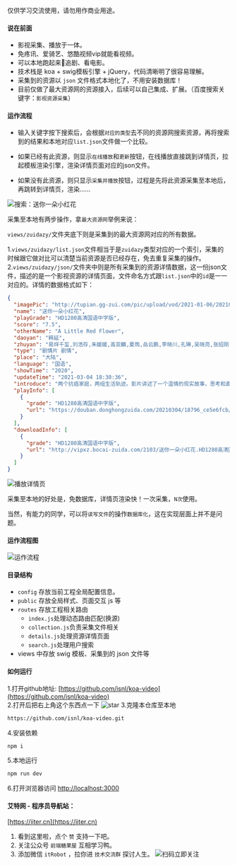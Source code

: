 
仅供学习交流使用，请勿用作商业用途。  

#### 说在前面

- 影视采集、播放于一体。
- 免疼讯、爱骑艺、悠酷视频vip就能看视频。
- 可以本地跑起来🏃追剧、看电影。
- 技术栈是 koa + swig模板引擎 + jQuery，代码清晰明了很容易理解。
- 采集到的资源以 `json` 文件格式本地化了，不用安装数据库！
- 目前仅做了最大资源网的资源接入，后续可以自己集成、扩展。（百度搜索关键字：`影视资源采集`）

#### 运作流程
- 输入关键字按下搜索后，会根据`对应的类型`去不同的资源网搜索资源，再将搜索到的结果和本地对应`list.json`文件做一个比较。  

- 如果已经有此资源，则显示`在线播放`和`更新`按钮，在线播放直接跳到详情页，拉起模板渲染引擎，渲染详情页面对应的json文件。  

- 如果没有此资源，则只显示`采集并播放`按钮，过程是先将此资源采集至本地后，再跳转到详情页，渲染......  

![搜索：送你一朵小红花](https://static.iiter.cn/article/4dd92cb3c141beddd752a8334bed6e89.png)

采集至本地有两步操作，拿`最大资源网`举例来说：

`views/zuidazy/`文件夹底下则是采集到的最大资源网对应的所有数据。

1.`views/zuidazy/list.json`文件相当于是`zuidazy`类型对应的一个索引，采集的时候跟它做对比可以清楚当前资源是否已经存在，免去重复采集的操作。
2.`views/zuidazy/json/`文件夹中则是所有采集到的资源详情数据，这一份json文件，描述的是一个影视资源的详情页面，文件命名方式跟`list.json`中的`id`是一一对应的。详情的数据格式如下：
```json
{
  "imagePic": "http://tupian.gg-zui.com/pic/upload/vod/2021-01-06/202101061609936935.jpg",
  "name": "送你一朵小红花",
  "playGrade": "HD1280高清国语中字版",
  "score": "7.5",
  "otherName": "A Little Red Flower",
  "daoyan": "韩延",
  "zhuyan": "易烊千玺,刘浩存,朱媛媛,高亚麟,夏雨,岳云鹏,李晓川,孔琳,吴晓亮,张绍刚,孙强,安笑歌,李增辉,姚未平,张浩天,柴陆",
  "type": "剧情片 剧情",
  "place": "大陆",
  "language": "国语",
  "showTime": "2020",
  "updateTime": "2021-03-04 18:30:36",
  "introduce": "两个抗癌家庭，两组生活轨迹。影片讲述了一个温情的现实故事，思考和直面了每一个普通人都会面临的终极问题——想象死亡随时可能到来，我们唯一要做的就是爱和珍惜。",
  "playInfo": [
    {
      "grade": "HD1280高清国语中字版",
      "url": "https://douban.donghongzuida.com/20210304/18796_ce5e6fcb/index.m3u8"
    }
  ],
  "downloadInfo": [
    {
      "grade": "HD1280高清国语中字版",
      "url": "http://vipxz.bocai-zuida.com/2103/送你一朵小红花.HD1280高清国语中字版.mp4"
    }
  ]
}
```
![播放详情页](https://static.iiter.cn/article/162536a6aa2a376a300688494c7df20c.png)

采集至本地的好处是，免数据库，详情页渲染快！一次采集，`N次`使用。

当然，有能力的同学，可以将`读写文件`的操作`数据库化`，这在实现层面上并不是问题。


#### 运作流程图

![运作流程](https://static.iiter.cn/article/54f9f95ea29e2ffd23c300b79e0bb709.png)

#### 目录结构

- `config` 存放当前工程全局配置信息。
- `public` 存放全局样式、页面交互 js 等
- `routes` 存放工程相关路由
  - `index.js`处理动态路由匹配(换源)
  - `collection.js`负责采集文件相关
  - `details.js`处理资源详情页面
  - `search.js`处理用户搜索
- views 中存放 swig 模板、采集到的 json 文件等

#### 如何运行

1.打开github地址: [https://github.com/isnl/koa-video](https://github.com/isnl/koa-video)  
2.打开后把右上角这个东西点一下
![star](https://static.iiter.cn/article/3bbc16ffb5beb901ac739b76872dd69e.png)
3.克隆本仓库至本地
```bash
https://github.com/isnl/koa-video.git
```
4.安装依赖
```bash
npm i
```
5.本地运行
```bash
npm run dev
```
6.打开浏览器访问 [http://localhost:3000](http://localhost:3000)

#### 艾特网 - 程序员导航站：

[https://iiter.cn](https://iiter.cn)

1. 看到这里啦，点个 `赞` 支持一下吧。
2. 关注公众号 `前端糖果屋` 互相学习鸭。
3. 添加微信 `itRobot` ，拉你进 `技术交流群` 探讨人生。
   ![扫码立即关注](https://static.iiter.cn/mp_footer.png)
